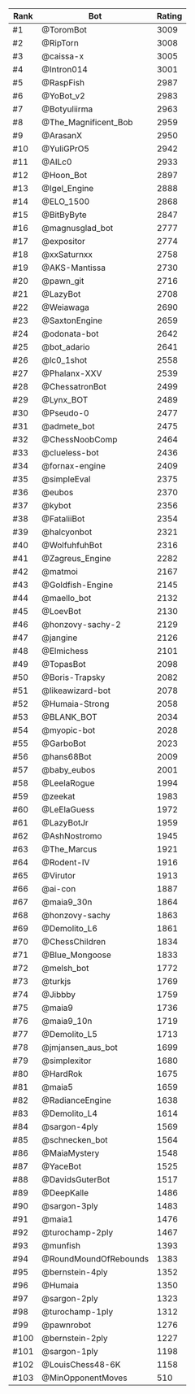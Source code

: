 Rank|Bot|Rating
---|---|---
#1|@ToromBot|3009
#2|@RipTorn|3008
#3|@caissa-x|3005
#4|@Intron014|3001
#5|@RaspFish|2987
#6|@YoBot_v2|2983
#7|@Botyuliirma|2963
#8|@The_Magnificent_Bob|2959
#9|@ArasanX|2950
#10|@YuliGPrO5|2942
#11|@AILc0|2933
#12|@Hoon_Bot|2897
#13|@Igel_Engine|2888
#14|@ELO_1500|2868
#15|@BitByByte|2847
#16|@magnusglad_bot|2777
#17|@expositor|2774
#18|@xxSaturnxx|2758
#19|@AKS-Mantissa|2730
#20|@pawn_git|2716
#21|@LazyBot|2708
#22|@Weiawaga|2690
#23|@SaxtonEngine|2659
#24|@odonata-bot|2642
#25|@bot_adario|2641
#26|@lc0_1shot|2558
#27|@Phalanx-XXV|2539
#28|@ChessatronBot|2499
#29|@Lynx_BOT|2489
#30|@Pseudo-0|2477
#31|@admete_bot|2475
#32|@ChessNoobComp|2464
#33|@clueless-bot|2436
#34|@fornax-engine|2409
#35|@simpleEval|2375
#36|@eubos|2370
#37|@kybot|2356
#38|@FataliiBot|2354
#39|@halcyonbot|2321
#40|@WolfuhfuhBot|2316
#41|@Zagreus_Engine|2282
#42|@matmoi|2167
#43|@Goldfish-Engine|2145
#44|@maello_bot|2132
#45|@LoevBot|2130
#46|@honzovy-sachy-2|2129
#47|@jangine|2126
#48|@Elmichess|2101
#49|@TopasBot|2098
#50|@Boris-Trapsky|2082
#51|@likeawizard-bot|2078
#52|@Humaia-Strong|2058
#53|@BLANK_BOT|2034
#54|@myopic-bot|2028
#55|@GarboBot|2023
#56|@hans68Bot|2009
#57|@baby_eubos|2001
#58|@LeelaRogue|1994
#59|@zeekat|1983
#60|@LeElaGuess|1972
#61|@LazyBotJr|1959
#62|@AshNostromo|1945
#63|@The_Marcus|1921
#64|@Rodent-IV|1916
#65|@Virutor|1913
#66|@ai-con|1887
#67|@maia9_30n|1864
#68|@honzovy-sachy|1863
#69|@Demolito_L6|1861
#70|@ChessChildren|1834
#71|@Blue_Mongoose|1833
#72|@melsh_bot|1772
#73|@turkjs|1769
#74|@Jibbby|1759
#75|@maia9|1736
#76|@maia9_10n|1719
#77|@Demolito_L5|1713
#78|@jmjansen_aus_bot|1699
#79|@simplexitor|1680
#80|@HardRok|1675
#81|@maia5|1659
#82|@RadianceEngine|1638
#83|@Demolito_L4|1614
#84|@sargon-4ply|1569
#85|@schnecken_bot|1564
#86|@MaiaMystery|1548
#87|@YaceBot|1525
#88|@DavidsGuterBot|1517
#89|@DeepKalle|1486
#90|@sargon-3ply|1483
#91|@maia1|1476
#92|@turochamp-2ply|1467
#93|@munfish|1393
#94|@RoundMoundOfRebounds|1383
#95|@bernstein-4ply|1352
#96|@Humaia|1350
#97|@sargon-2ply|1323
#98|@turochamp-1ply|1312
#99|@pawnrobot|1276
#100|@bernstein-2ply|1227
#101|@sargon-1ply|1198
#102|@LouisChess48-6K|1158
#103|@MinOpponentMoves|510
